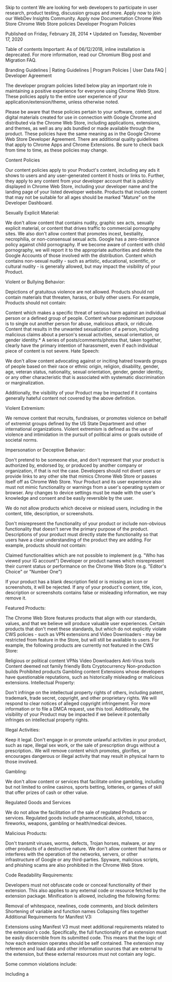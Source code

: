 Skip to content
We are looking for web developers to participate in user research, product testing, discussion groups and more. Apply now to join our WebDev Insights Community.
Apply now
Documentation
Chrome Web Store
Chrome Web Store policies
Developer Program Policies

Published on Friday, February 28, 2014 • Updated on Tuesday, November 17, 2020

Table of contents
Important: As of 06/12/2018, inline installation is deprecated. For more information, read our Chromium Blog post and Migration FAQ.

Branding Guidelines | Rating Guidelines | Program Policies | User Data FAQ | Developer Agreement

The developer program policies listed below play an important role in maintaining a positive experience for everyone using Chrome Web Store. These policies apply to the entire user experience of your application/extension/theme, unless otherwise noted.

Please be aware that these policies pertain to your software, content, and digital materials created for use in connection with Google Chrome and distributed via the Chrome Web Store, including applications, extensions, and themes, as well as any ads bundled or made available through the product. These policies have the same meaning as in the Google Chrome Web Store Developer Agreement. There are additional quality guidelines that apply to Chrome Apps and Chrome Extensions. Be sure to check back from time to time, as these policies may change.

Content Policies 

Our content policies apply to your Product's content, including any ads it shows to users and any user-generated content it hosts or links to. Further, they apply to any content from your developer account that is publicly displayed in Chrome Web Store, including your developer name and the landing page of your listed developer website. Products that include content that may not be suitable for all ages should be marked "Mature" on the Developer Dashboard.

Sexually Explicit Material:

We don't allow content that contains nudity, graphic sex acts, sexually explicit material, or content that drives traffic to commercial pornography sites. We also don't allow content that promotes incest, bestiality, necrophilia, or non-consensual sexual acts. Google has a zero-tolerance policy against child pornography. If we become aware of content with child pornography, we will report it to the appropriate authorities and delete the Google Accounts of those involved with the distribution. Content which contains non-sexual nudity - such as artistic, educational, scientific, or cultural nudity - is generally allowed, but may impact the visibility of your Product.

Violent or Bullying Behavior:

Depictions of gratuitous violence are not allowed. Products should not contain materials that threaten, harass, or bully other users. For example, Products should not contain:

Content which makes a specific threat of serious harm against an individual person or a defined group of people.
Content whose predominant purpose is to single out another person for abuse, malicious attack, or ridicule. Content that results in the unwanted sexualization of a person, including malicious claims about a person's sexual activities, sexual orientation, or gender identity.* A series of posts/comments/photos that, taken together, clearly have the primary intention of harassment, even if each individual piece of content is not severe.
Hate Speech:

We don't allow content advocating against or inciting hatred towards groups of people based on their race or ethnic origin, religion, disability, gender, age, veteran status, nationality, sexual orientation, gender, gender identity, or any other characteristic that is associated with systematic discrimination or marginalization.

Additionally, the visibility of your Product may be impacted if it contains generally hateful content not covered by the above definition.

Violent Extremism:

We remove content that recruits, fundraises, or promotes violence on behalf of extremist groups defined by the US State Department and other international organizations. Violent extremism is defined as the use of violence and intimidation in the pursuit of political aims or goals outside of societal norms.

Impersonation or Deceptive Behavior:

Don't pretend to be someone else, and don't represent that your product is authorized by, endorsed by, or produced by another company or organization, if that is not the case. Developers should not divert users or provide links to any other site that mimics Chrome Web Store or passes itself off as Chrome Web Store. Your Product and its user experience also must not mimic functionality or warnings from a user's operating system or browser. Any changes to device settings must be made with the user's knowledge and consent and be easily reversible by the user.

We do not allow products which deceive or mislead users, including in the content, title, description, or screenshots.

Don't misrepresent the functionality of your product or include non-obvious functionality that doesn't serve the primary purpose of the product. Descriptions of your product must directly state the functionality so that users have a clear understanding of the product they are adding. For example, products should not contain:

Claimed functionalities which are not possible to implement (e.g. "Who has viewed your IG account")
Developer or product names which misrepresent their current status or performance on the Chrome Web Store (e.g. "Editor's Choice" or "Number One")

If your product has a blank description field or is missing an icon or screenshots, it will be rejected. If any of your product's content, title, icon, description or screenshots contains false or misleading information, we may remove it.

Featured Products:

The Chrome Web Store features products that align with our standards, values, and that we believe will produce valuable user experiences. Certain products that don't meet these standards, but which do not explicitly violate CWS policies - such as VPN extensions and Video Downloaders - may be restricted from feature in the Store, but will still be available to users. For example, the following products are currently not featured in the CWS Store:

Religious or political content
VPNs
Video Downloaders
Anti-Virus tools
Content deemed not family friendly
Bots
Cryptocurrency
Non-production builds
Prohibited products
Gambling content
Extensions whose developers have questionable reputations, such as historically misleading or malicious extensions.
Intellectual Property:

Don't infringe on the intellectual property rights of others, including patent, trademark, trade secret, copyright, and other proprietary rights. We will respond to clear notices of alleged copyright infringement. For more information or to file a DMCA request, use this tool. Additionally, the visibility of your Product may be impacted if we believe it potentially infringes on intellectual property rights.

Illegal Activities:

Keep it legal. Don't engage in or promote unlawful activities in your product, such as rape, illegal sex work, or the sale of prescription drugs without a prescription.. We will remove content which promotes, glorifies, or encourages dangerous or illegal activity that may result in physical harm to those involved.

Gambling:

We don't allow content or services that facilitate online gambling, including but not limited to online casinos, sports betting, lotteries, or games of skill that offer prizes of cash or other value.

Regulated Goods and Services

We do not allow the facilitation of the sale of regulated Products or services. Regulated goods include pharmaceuticals, alcohol, tobacco, fireworks, weapons, gambling or health/medical devices.

Malicious Products:

Don't transmit viruses, worms, defects, Trojan horses, malware, or any other products of a destructive nature. We don't allow content that harms or interferes with the operation of the networks, servers, or other infrastructure of Google or any third-parties. Spyware, malicious scripts, and phishing scams are also prohibited in the Chrome Web Store.

Code Readability Requirements:

Developers must not obfuscate code or conceal functionality of their extension. This also applies to any external code or resource fetched by the extension package. Minification is allowed, including the following forms:

Removal of whitespace, newlines, code comments, and block delimiters
Shortening of variable and function names
Collapsing files together
Additional Requirements for Manifest V3:

Extensions using Manifest V3 must meet additional requirements related to the extension's code. Specifically, the full functionality of an extension must be easily discernible from its submitted code. This means that the logic of how each extension operates should be self contained. The extension may reference and load data and other information sources that are external to the extension, but these external resources must not contain any logic.

Some common violations include:

Including a <script> tag that points to a resource that is not within the extension's package

Using JavaScript's eval() method or other mechanisms to execute a string fetched from a remote source

Building an interpreter to run complex commands fetched from a remote source, even if those commands are fetched as data

Communicating with remote servers for certain purposes is still allowed. For instance,

Syncing user account data with a remote server

Fetching a remote configuration file for A/B testing or determining enabled features, where all logic for the functionality is contained within the extension package

Fetching remote resources that are not used to evaluate logic, such as images

Performing server-side operations with data (such as for the purposes of encryption with a private key)

If our reviewers are unable to determine the full functionality of your extension during the review process, we may reject your submission or remove it from the store.

Prohibited Products:

We don't allow products or services that:

Facilitate unauthorized access to content on websites, such as circumventing paywalls or login restrictions
Encourage, facilitate, or enable the unauthorized access, download, or streaming of copyrighted content or media
Mine cryptocurrency
Security Vulnerabilities 

If your product is associated with a security vulnerability that could be exploited to compromise another application, service, browser, or system, we may remove your product from the Chrome Web Store and take other measures to protect users. In such an event, you may be contacted about remediation steps required to restore the product.

Deceptive Installation Tactics 

Extensions must be marketed responsibly. Extensions that use or benefit from deceptive installation tactics will be removed from the Chrome Web Store.

Deceptive installation tactics include:

Unclear or inconspicuous disclosures on marketing collateral preceding the Chrome Web Store product listing.
Misleading interactive elements as part of your distribution flow. This includes misleading call-to-action buttons or forms that imply an outcome other than the installation of an extension.
Adjusting the Chrome Web Store product listing window with the effect of withholding or hiding extension metadata from the user.

For more information about this policy, please see the Developer FAQ.

Spam & Placement in the Store 

Developers are important partners in maintaining a great user experience in the Chrome Web Store.

Repetitive Content: We don't allow any developer, related developer accounts, or their affiliates to submit multiple extensions that provide duplicate experiences or functionality on the Chrome Web Store. Extensions should provide value to users through the creation of unique content or services.

Keyword Spam: We don't allow extensions with misleading, improperly formatted, non-descriptive, irrelevant, excessive, or inappropriate metadata, including but not limited to the extension's description, developer name, title, icon, screenshots, and promotional images. Developers must provide a clear and well-written description. We also don't allow unattributed or anonymous user testimonials in the product's description.

User Ratings, Reviews, and Installs: Developers must not attempt to manipulate the placement of any extensions in the Chrome Web Store. This includes, but is not limited to, inflating product ratings, reviews, or install counts by illegitimate means, such as fraudulent or incentivized downloads, reviews and ratings.

Functionality: Do not post an extension with a single purpose of installing or launching another app, theme, webpage, or extension. Extensions with broken functionality—such as dead sites or non-functioning features—are not allowed.

Notification Abuse: We do not allow extensions that abuse, or are associated with abuse, of notifications by sending spam, ads, promotions, phishing attempts, or unwanted messages that harm the user's browsing experience.

Message Spam: We don't allow extensions that send messages on behalf of the user without giving the user the ability to confirm the content and intended recipients.

In addition to these requirements, all extensions must comply with Google's Webmaster Quality Guidelines.

For additional information about the spam policy, see the Spam FAQ.

For information about Product ranking, please see these FAQs.

User Data Privacy 

You must be transparent in how you handle user data (e.g., information provided by a user or collected about a user or a user's use of the Product or Chrome Browser), including by disclosing the collection, use, and sharing of the data. You must limit your use of the data to the practices you disclosed. This policy establishes the Chrome Web Store's minimum user data privacy requirements; you or your Product must comply with applicable laws.

Please see this FAQ.

Personal or Sensitive User Data 
Posting a Privacy Policy & Secure Transmission

If your Product handles personal or sensitive user data (including personally identifiable information, financial and payment information, health information, authentication information, website content and resources, form data, web browsing activity, user-provided content and personal communications), then your Product must:

Post a privacy policy, and
Handle the user data securely, including transmitting it via modern cryptography.
Privacy Policy Requirements

The privacy policy must, together with any in-Product disclosures, comprehensively disclose how your Product collects, uses and shares user data, including the types of parties with whom it's shared. You must make the the policy accessible by providing a link:

In the designated field in the Chrome Web Store Developer Dashboard, and
In the Product's inline installation page (if applicable).
Prominent Disclosure Requirement

If your Product handles personal or sensitive user data that is not closely related to functionality described prominently in the Product's Chrome Web Store page and user interface, then prior to the collection, it must:

Prominently disclose how the user data will be used, and
Obtain the user's affirmative consent for such use.
Other Requirements

The following types of personal or sensitive user data are also subject to additional requirements:

Type of User Data	Requirement
Financial or Payment Information	Don't publicly disclose financial or payment information
Authentication Information	Don't publicly disclose authentication information
Web Browsing Activity	Collection and use of web browsing activity is prohibited except to the extent required for a user-facing feature described prominently in the Product's Chrome Web Store page and in the Product's user interface.

If your Product uses inline installation pages, then any reference to the Product's Chrome Web Store page also includes its inline installation pages.

Limited Uses of User Data 

Upon accessing personal and sensitive user data for a single purpose, your use of the user data obtained must comply with the below requirements. The requirements apply to both the raw data obtained and the data aggregated, anonymized, de-identified, or derived from the raw data. They also apply to scraped content or otherwise automatically gathered user data.

Limit your use of user data to providing or improving your single purpose
Only transfer user data to third parties
If necessary to providing or improving your single purpose;
to comply with applicable laws;
to protect against malware, spam, phishing, or other fraud or abuse; or,
as part of a merger, acquisition or sale of assets of the developer after obtaining explicit prior consent from the user.
Do not allow humans to read user data, unless:
the user's explicit consent to read specific data for example, helping a user re-access the product or a service after having lost their password) is obtained;
the data is aggregated and anonymized and used for internal operations in accordance with applicable privacy and other jurisdictional legal requirements;
it's necessary for security purposes (e.g., investigating abuse); or,
to comply with applicable laws.

All other transfers, uses, or sale of user data is completely prohibited, including:

Transferring, using, or selling data for personalized advertisements.
Transferring or selling user data to third parties like advertising platforms, data brokers, or other information resellers.
Transferring, using, or selling user data to determine credit-worthiness or for lending purposes.

An affirmative statement that your use of the data complies with the Limited Use restrictions must be disclosed on a website belonging to your extension; e.g., A link on a homepage to a dedicated page or privacy policy noting: "The use of information received from Google APIs will adhere to the Chrome Web Store User Data Policy, including the Limited Use requirements."

Use of Permissions 

Request access to the narrowest permissions necessary to implement your Product's features or services. If more than one permission could be used to implement a feature, you must request those with the least access to data or functionality.

Don't attempt to "future proof" your Product by requesting a permission that might benefit services or features that have not yet been implemented.

Ads in Products 

Ads are considered part of your Product for purposes of content review and compliance with developer terms, and therefore must comply with the above content policies. Ads which are inconsistent with the content rating of your products or extension are also in violation of our developer terms.

Ads Context and Attribution:

Ads must be presented in context or clearly state which product they are bundled with. Ads must also be easily removable by either adjusting the settings or uninstalling the product altogether. Ads may not simulate or impersonate system notifications or warnings.

Ad Walls:

Forcing the user to click on ads or submit personal information for advertising purposes in order to fully use an app or extension provides a poor user experience and is prohibited.

Interfering with Third-party Ads and Websites:

Ads associated with your product may not interfere with any ads on a third-party website or application. You may show ads alongside a third-party website only if all of the following criteria are met:

This behavior is clearly disclosed to the user.
There is clear attribution of the ads' source wherever those ads appear.
The ads do not interfere with any native ads or functionality of the website.
The ads do not mimic or impersonate the native ads or content on the third-party website, and the ads adhere to the content policy on impersonation and deceptive behavior.
Currently, AdSense may not be used to serve ads in Products, per AdSense policies.
Extensions Quality Guidelines 

Single Purpose:

An extension must have a single purpose that is narrow and easy-to-understand. Do not create an extension that requires users to accept bundles of unrelated functionality. If two pieces of functionality are clearly separate, they should be put into two different extensions, and users should have the ability to install and uninstall them separately.

Common violations include:

Functionality that displays product ratings and reviews, but also injects ads into web pages.
Toolbars that provide a broad array of functionality or entry points into services are better delivered as separate extensions, so that users can select the services they want.
Email notifiers combined with a news aggregator.
PDF converters which also aim to change a users default search engine.

Please see this FAQ for more information.

API Use:

Extensions must use existing Chrome APIs for their designated use case. Use of any other method, for which an API exists, would be considered a violation. For example, overriding the Chrome New Tab Page through any means other than the URL Overrides API is not permitted.

Chrome Apps Quality Guidelines 

To ensure a great user experience, Chrome Apps distributed through the Chrome Web Store must follow the additional quality guidelines listed below. The guidelines in this section apply only to Chrome Apps.

Packaged Apps should:

Take advantage of the capabilities of the platform and not wrap around existing websites or simply launch a webpage without providing additional functionality.
Detect an offline state and clearly message that state to the user.
Recover automatically from loss of Internet connectivity, and should resume normal functioning when connectivity is restored without the user having to restart the app.

Packaged and Hosted apps should not:

Require a local executable, other than the Chrome runtime, to run.
Provide a webview of a website that is not owned or administered by you.
Download or execute scripts dynamically outside a sandboxed environment such as a webview or a sandboxed iframe.
Misuse notifications by sending spam, ads, promotions of any kind, phishing attempts, or unwanted messages in general.
Accepting Payment from Users 

If you collect sensitive personal information through your Product for sales, you must follow these requirements:

You must securely collect, store and transmit all credit card and other sensitive personal information in accordance with privacy and data security laws and payment card industry rules.
You must avoid misleading users. For example, clearly and honestly describe the products or services that you are selling and conspicuously post your terms of sale (including any refund and return policies).
If your Product requires the user to pay to obtain basic functionality, you must make that clear in the description that the user sees when choosing whether to install it.
You must clearly identify that you, not Google, are the seller of the products or services.
Regardless of the method of payment, you may not process payment transactions that are prohibited for Google Checkout under the Google Checkout Seller Terms of Service. This includes any illegal transaction or the sale or exchange of any illegal or prohibited goods or services, including the prohibited products set forth in the Content Policies for Google Checkout.
Policy Enforcement 

Serious or repeated violations of the Chrome Web Store Distribution Agreement or these Program Policies will result in the suspension of your developer account, and possibly related developer accounts. Additionally, you may be banned from using the Chrome Web Store. In extreme cases, this may also result in the suspension of related Google services associated with your Google account. Repeated infringement of intellectual property rights, including copyright, will also result in account termination. For more information on Google's copyright policies, please use this tool.

In the event that your Product is removed from Chrome Web Store, you will receive an email notification to that effect, with further instructions if applicable. Please verify that the associated publisher account with your Product can receive emails from external parties and not get flagged as Spam to ensure that you receive all communications in a timely manner.

Last updated: Tuesday, November 17, 2020 Improve article

Follow us
Contribute
File a bug
View source
Related content
web.dev
Web Fundamentals
Case studies
DevWeb Content Firehose
Podcasts
Connect
Twitter
YouTube
GitHub
Chrome
Firebase
All products
Privacy
Terms
Content available under the CC-BY-SA-4.0 license
We serve cookies on this site to analyze traffic, remember your preferences, and optimize your experience.
More details
Ok, Got it.